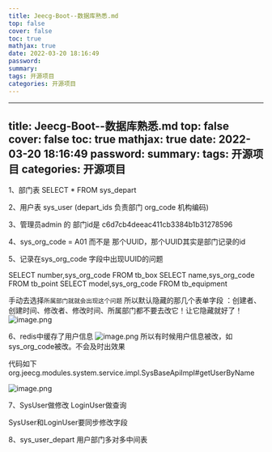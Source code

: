 ```yaml
---
title: Jeecg-Boot--数据库熟悉.md
top: false
cover: false
toc: true
mathjax: true
date: 2022-03-20 18:16:49
password:
summary:
tags: 开源项目
categories: 开源项目
---
```

---
title: Jeecg-Boot--数据库熟悉.md
top: false
cover: false
toc: true
mathjax: true
date: 2022-03-20 18:16:49
password:
summary:
tags: 开源项目
categories: 开源项目
---
 1、部门表 SELECT * FROM  sys_depart 
  
2、用户表 sys_user  (depart_ids 负责部门 org_code 机构编码)

3、管理员admin 的 部门id是 c6d7cb4deeac411cb3384b1b31278596


4、sys_org_code = A01 而不是 那个UUID，那个UUID其实是部门记录的id

5、记录在sys_org_code 字段中出现UUID的问题

SELECT number,sys_org_code FROM tb_box 
SELECT name,sys_org_code FROM tb_point
SELECT model,sys_org_code FROM tb_equipment 

手动去选择`所属部门就就会出现这个问题` 所以默认隐藏的那几个表单字段 ：创建者、创建时间、修改者、修改时间、所属部门都不要去改它！让它隐藏就好了！
![image.png](https://upload-images.jianshu.io/upload_images/13965490-415cf992739e05f5.png?imageMogr2/auto-orient/strip%7CimageView2/2/w/1240)


6、redis中缓存了用户信息
![image.png](https://upload-images.jianshu.io/upload_images/13965490-18a9722b46b37afc.png?imageMogr2/auto-orient/strip%7CimageView2/2/w/1240)
所以有时候用户信息被改，如sys_org_code被改。不会及时出效果

代码如下 
org.jeecg.modules.system.service.impl.SysBaseApiImpl#getUserByName

![image.png](https://upload-images.jianshu.io/upload_images/13965490-a77a3d9d27705254.png?imageMogr2/auto-orient/strip%7CimageView2/2/w/1240)

7、SysUser做修改 LoginUser做查询

SysUser和LoginUser要同步修改字段



8、sys_user_depart 用户部门多对多中间表
